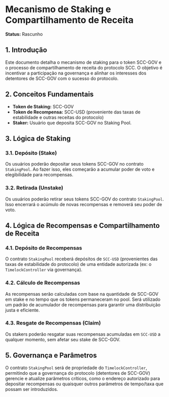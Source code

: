 # Mecanismo de Staking e Compartilhamento de Receita

**Status:** Rascunho

## 1. Introdução

Este documento detalha o mecanismo de staking para o token SCC-GOV e o processo de compartilhamento de receita do protocolo SCC. O objetivo é incentivar a participação na governança e alinhar os interesses dos detentores de SCC-GOV com o sucesso do protocolo.

## 2. Conceitos Fundamentais

- **Token de Staking:** SCC-GOV
- **Token de Recompensa:** SCC-USD (proveniente das taxas de estabilidade e outras receitas do protocolo)
- **Staker:** Usuário que deposita SCC-GOV no Staking Pool.

## 3. Lógica de Staking

### 3.1. Depósito (Stake)

Os usuários poderão depositar seus tokens SCC-GOV no contrato `StakingPool`. Ao fazer isso, eles começarão a acumular poder de voto e elegibilidade para recompensas.

### 3.2. Retirada (Unstake)

Os usuários poderão retirar seus tokens SCC-GOV do contrato `StakingPool`. Isso encerrará o acúmulo de novas recompensas e removerá seu poder de voto.

## 4. Lógica de Recompensas e Compartilhamento de Receita

### 4.1. Depósito de Recompensas

O contrato `StakingPool` receberá depósitos de `SCC-USD` (provenientes das taxas de estabilidade do protocolo) de uma entidade autorizada (ex: o `TimelockController` via governança).

### 4.2. Cálculo de Recompensas

As recompensas serão calculadas com base na quantidade de SCC-GOV em stake e no tempo que os tokens permaneceram no pool. Será utilizado um padrão de acumulador de recompensas para garantir uma distribuição justa e eficiente.

### 4.3. Resgate de Recompensas (Claim)

Os stakers poderão resgatar suas recompensas acumuladas em `SCC-USD` a qualquer momento, sem afetar seu stake de SCC-GOV.

## 5. Governança e Parâmetros

O contrato `StakingPool` será de propriedade do `TimelockController`, permitindo que a governança do protocolo (detentores de SCC-GOV) gerencie e atualize parâmetros críticos, como o endereço autorizado para depositar recompensas ou quaisquer outros parâmetros de tempo/taxa que possam ser introduzidos.
